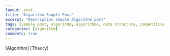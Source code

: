```yaml
---
layout: post
title: "Algorithm Sample Post"
excerpt: "Description sample Algorithm post"
tags: [sample post, algorithm, algorithms, data structure, competitive programming]
categories: [algorithm]
comments: true
---
```


[Algorithm]
[Theory]
